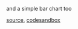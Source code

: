 and a simple bar chart too

[source](https://github.com/alokagr07/react-stock-charts/blob/master/docs/lib/charts/BarChart.js), [codesandbox](https://codesandbox.io/s/github/alokagr07/react-stock-charts-examples2/tree/master/examples/BarChart)
